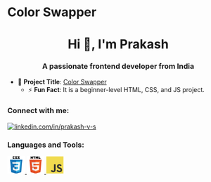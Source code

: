 # Color Swapper

<h1 align="center">Hi 👋, I'm Prakash</h1>
<h3 align="center">A passionate frontend developer from India</h3>

- 📄 **Project Title**: [Color Swapper](https://github.com/Prakash-V-S/color-Swapper.git)
  - ⚡ **Fun Fact**: It is a beginner-level HTML, CSS, and JS project.

<h3 align="left">Connect with me:</h3>
<p align="left">
  <a href="https://linkedin.com/in/prakash-v-s" target="blank">
    <img align="center" src="https://raw.githubusercontent.com/rahuldkjain/github-profile-readme-generator/master/src/images/icons/Social/linked-in-alt.svg" alt="linkedin.com/in/prakash-v-s" height="30" width="40" />
  </a>
  <!-- Add more social media icons or links here -->
</p>

<h3 align="left">Languages and Tools:</h3>
<p align="left">
  <a href="https://www.w3schools.com/css/" target="_blank" rel="noreferrer">
    <img src="https://raw.githubusercontent.com/devicons/devicon/master/icons/css3/css3-original-wordmark.svg" alt="css3" width="40" height="40"/>
  </a>
  <a href="https://www.w3.org/html/" target="_blank" rel="noreferrer">
    <img src="https://raw.githubusercontent.com/devicons/devicon/master/icons/html5/html5-original-wordmark.svg" alt="html5" width="40" height="40"/>
  </a>
  <a href="https://developer.mozilla.org/en-US/docs/Web/JavaScript" target="_blank" rel="noreferrer">
    <img src="https://raw.githubusercontent.com/devicons/devicon/master/icons/javascript/javascript-original.svg" alt="javascript" width="40" height="40"/>
  </a>
</p>



